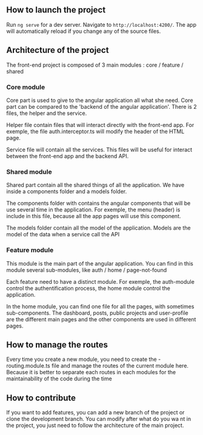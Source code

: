 ## How to launch the project

Run `ng serve` for a dev server. Navigate to `http://localhost:4200/`. The app will automatically reload if you change any of the source files.

## Architecture of the project

The front-end project is composed of 3 main modules : core / feature / shared

### Core module
Core part is used to give to the angular application all what she need. Core part can be compared
to the 'backend of the angular application'. There is 2 files, the helper and the service. 

Helper file contain files that will interact directly with the front-end app. For exemple, the file auth.interceptor.ts will 
modify the header of the HTML page.

Service file will contain all the services. This files will be useful for interact between the 
front-end app and the backend API. 

### Shared module

Shared part contain all the shared things of all the application. We have inside a components folder and 
a models folder.

The components folder with contains the angular components that will be use several time in the application. 
For exemple, the menu (header) is include in this file, because all the app pages will use this component.

The models folder contain all the model of the application. Models are the model of the data when a service call
the API

### Feature module

This module is the main part of the angular application. You can find in this module several 
sub-modules, like auth / home / page-not-found

Each feature need to have a distinct module. For exemple, the auth-module control the authentification
process, the home module control the application.

In the home module, you can find one file for all the pages, with sometimes sub-components. The dashboard, posts, public projects and user-profile
are the different main pages and the other components are used in different pages. 


## How to manage the routes

Every time you create a new module, you need to create the -routing.module.ts file and manage the routes of the current module here. Because
it is better to separate each routes in each modules for the maintainability of the code during the time


## How to contribute

If you want to add features, you can add a new branch of the project or clone the development branch. You can modify after what do
you wa nt in the project, you just need to follow the architecture of the main project.

